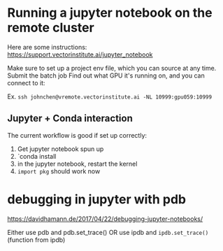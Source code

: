 # Running a jupyter notebook on the remote cluster

Here are some instructions: https://support.vectorinstitute.ai/jupyter_notebook 

Make sure to set up a project env file, which you can source at any time.
Submit the batch job
Find out what GPU it's running on, and you can connect to it:

Ex. `ssh johnchen@vremote.vectorinstitute.ai -NL 10999:gpu059:10999`


## Jupyter + Conda interaction

The current workflow is good if set up correctly:
1. Get jupyter notebook spun up
2. `conda install <pkg>
3. in the jupyter notebook, restart the kernel
4. `import pkg` should work now


# debugging in jupyter with pdb
https://davidhamann.de/2017/04/22/debugging-jupyter-notebooks/

Either use pdb and pdb.set_trace() OR use ipdb and `ipdb.set_trace()` (function from ipdb)
